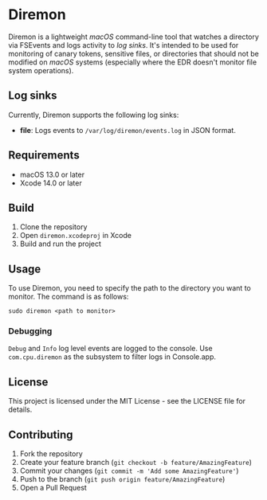 # Diremon

Diremon is a lightweight _macOS_ command-line tool that watches a directory via FSEvents and logs activity to _log sinks_.
It's intended to be used for monitoring of canary tokens, sensitive files, or directories that should not be modified on _macOS_ systems (especially where the EDR doesn't monitor file system operations).

## Log sinks

Currently, Diremon supports the following log sinks:
- **file**: Logs events to `/var/log/diremon/events.log` in JSON format.

## Requirements

- macOS 13.0 or later
- Xcode 14.0 or later

## Build

1. Clone the repository
2. Open `diremon.xcodeproj` in Xcode
3. Build and run the project

## Usage

To use Diremon, you need to specify the path to the directory you want to monitor. The command is as follows:
```
sudo diremon <path to monitor>
```

### Debugging

`Debug` and `Info` log level events are logged to the console. Use `com.cpu.diremon` as the subsystem to filter logs in Console.app.

## License

This project is licensed under the MIT License - see the LICENSE file for details.

## Contributing

1. Fork the repository
2. Create your feature branch (`git checkout -b feature/AmazingFeature`)
3. Commit your changes (`git commit -m 'Add some AmazingFeature'`)
4. Push to the branch (`git push origin feature/AmazingFeature`)
5. Open a Pull Request 